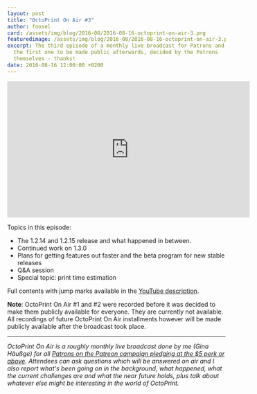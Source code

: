 ```yaml
---
layout: post
title: "OctoPrint On Air #3"
author: foosel
card: /assets/img/blog/2016-08/2016-08-16-octoprint-on-air-3.png
featuredimage: /assets/img/blog/2016-08/2016-08-16-octoprint-on-air-3.png
excerpt: The third episode of a monthly live broadcast for Patrons and
  the first one to be made public afterwards, decided by the Patrons
  themselves - thanks!
date: 2016-08-16 12:00:00 +0200
---
```


<center><iframe width="560" height="315" src="https://www.youtube.com/embed/nCAMjqysBB0" frameborder="0" allowfullscreen></iframe></center>

Topics in this episode:

  * The 1.2.14 and 1.2.15 release and what happened in between.
  * Continued work on 1.3.0
  * Plans for getting features out faster and the beta program for
    new stable releases
  * Q&A session
  * Special topic: print time estimation
  
Full contents with jump marks available in the 
[YouTube description](https://youtu.be/nCAMjqysBB0).

**Note**: OctoPrint On Air #1 and #2 were recorded before it was decided
to make them publicly available for everyone. They are currently not 
available. All recordings of future OctoPrint On Air installments however
will be made publicly available after the broadcast took place.

---

*OctoPrint On Air is a roughly monthly live broadcast done by me (Gina Häußge)
for all [Patrons on the Patreon campaign pledging at the $5 perk or above](https://patreon.com/foosel). 
Attendees can ask questions which will be answered on air and I also report 
what's been going on in the background, what happened, what the current 
challenges are and what the near future holds, plus talk about whatever else
might be interesting in the world of OctoPrint.*
